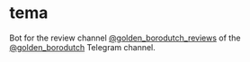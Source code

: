 # tema
Bot for the review channel [@golden_borodutch_reviews](https://t.me/golden_borodutch_reviews) of the [@golden_borodutch](https://t.me/golden_borodutch) Telegram channel.
